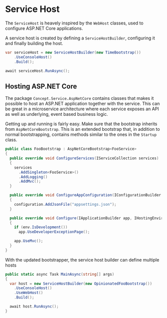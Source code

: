 # Service Host

The `ServiceHost` is heavely inspired by the `WebHost` classes, used to configure ASP.NET Core applications.

A service host is created by defining a `ServiceHostBuilder`, configuring it and finally building the host.

```csharp
var serviceHost = new ServiceHostBuilder(new TimeBootstrap())
    .UseConsoleHost()
    .Build();

await serviceHost.RunAsync();
```

## Hosting ASP.NET Core

The package `Concept.Service.AspNetCore` contains classes that makes it possible to host an ASP.NET application together with the service. This can be great in a microservice architecture where each service exposes an API as well as underlying, event based business logic.

Getting up and running is fairly easy. Make sure that the bootstrap inherits from `AspNetCoreBootstrap`. This is an extended bootstrap that, in addition to normal bootstrapping, contains methods similar to the ones in the `Startup` class.

```csharp
public class FooBootstrap : AspNetCoreBootstrap<FooService>
{
  public override void ConfigureServices(IServiceCollection services)
  {
    services
      .AddSingleton<FooService>()
      .AddLogging()
      .AddMvc();
  }

  public override void ConfigureAppConfiguration(IConfigurationBuilder configuration)
  {
    configuration.AddJsonFile("appsettings.json");
  }

  public override void Configure(IApplicationBuilder app, IHostingEnvironment env)
  {
    if (env.IsDevelopment())
      app.UseDeveloperExceptionPage();

    app.UseMvc();
  }
}
```

With the updated bootstrapper, the service host builder can define multiple hosts

```csharp
public static async Task MainAsync(string[] args)
{
  var host = new ServiceHostBuilder(new OpinionatedFooBootstrap())
    .UseConsoleHost()
    .UseWebHost()
    .Build();

  await host.RunAsync();
}
```